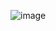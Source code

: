 ![image](https://github.com/xasanov8/UseFlowbite/assets/118359840/243a323f-1d42-4fbe-940e-745caa0cf525)
